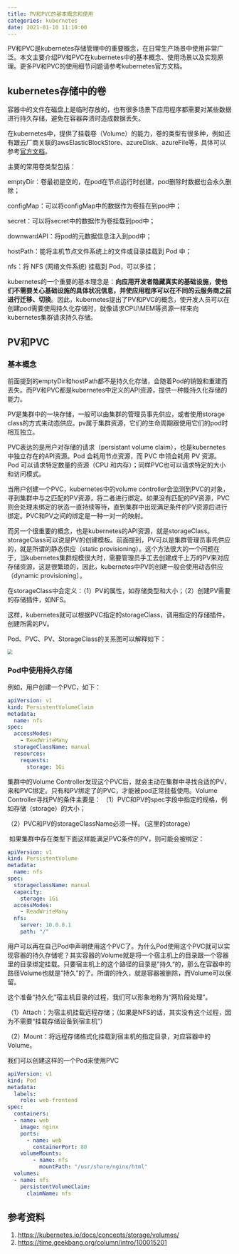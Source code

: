 ```yaml
---
title: PV和PVC的基本概念和使用
categories: kubernetes
date: 2021-01-10 11:10:00
---
```


PV和PVC是kubernetes存储管理中的重要概念，在日常生产场景中使用非常广泛。本文主要介绍PV和PVC在kubernetes中的基本概念、使用场景以及实现原理。更多PV和PVC的使用细节问题请参考kubernetes官方文档。

<!--more-->

## kubernetes存储中的卷

容器中的文件在磁盘上是临时存放的，也有很多场景下应用程序都需要对某些数据进行持久存储，避免在容器奔溃时造成数据丢失。

在kubernetes中，提供了挂载卷（Volume）的能力，卷的类型有很多种，例如还有跟云厂商关联的awsElasticBlockStore、azureDisk、azureFile等，具体可以参考[官方文档](https://kubernetes.io/docs/concepts/storage/volumes/)。

主要的常用卷类型包括：

emptyDir：卷最初是空的，在pod在节点运行时创建，pod删除时数据也会永久删除；

configMap：可以将configMap中的数据作为卷挂在到pod中；

secret：可以将secret中的数据作为卷挂载到pod中；

downwardAPI：将pod的元数据信息注入到pod中；

hostPath：能将主机节点文件系统上的文件或目录挂载到 Pod 中；

nfs：将 NFS (网络文件系统) 挂载到 Pod，可以多挂；

kubernetes的一个重要的基本理念是：**向应用开发者隐藏真实的基础设施，使他们不需要关心基础设施的具体状况信息，并使应用程序可以在不同的云服务商之前进行迁移、切换**。因此，kubernetes提出了PV和PVC的概念，使开发人员可以在创建pod需要使用持久化存储时，就像请求CPU\MEM等资源一样来向kubernetes集群请求持久存储。



## PV和PVC

### 基本概念

前面提到的emptyDir和hostPath都不是持久化存储，会随着Pod的销毁和重建而丢失。而PV和PVC都是kubernetes中定义的API资源，提供一种能持久化存储的能力。

PV是集群中的一块存储，一般可以由集群的管理员事先供应，或者使用storage class的方式来动态供应。pv属于集群资源，它们的生命周期跟使用它们的pod时相互独立。

PVC表达的是用户对存储的请求（persistant volume claim），也是kubernetes中独立存在的API资源。Pod 会耗用节点资源，而 PVC 申领会耗用 PV 资源。Pod 可以请求特定数量的资源（CPU 和内存）；同样PVC也可以请求特定的大小和访问模式。

当用户创建一个PVC，kubernetes中的volume controller会监测到PVC的对象，寻到集群中与之匹配的PV资源，将二者进行绑定。如果没有匹配的PV资源，PVC则会处理未绑定的状态一直持续等待，直到集群中出现满足条件的PV资源后进行绑定。PVC和PV之间的绑定是一种一对一的映射。

而另一个很重要的概念，也是kubernetes的API资源，就是storageClass。storageClass可以说是PV的创建模板。前面提到，PV可以是集群管理员事先供应的，就是所谓的静态供应（static provisioning）。这个方法很大的一个问题在于，当kubernetes集群规模很大时，需要管理员手工去创建成千上万的PV来对应存储资源，这是很繁琐的，因此，kubernetes中PV的创建一般会使用动态供应（dynamic provisioning）。

在storageClass中会定义：（1）PV的属性，如存储类型和大小；（2）创建PV需要的存储插件，如NFS。

这样，kubernetes就可以根据PVC指定的storageClass，调用指定的存储插件，创建所需的PV。

Pod、PVC、PV、StorageClass的关系图可以解释如下：

<img src="https://weiblog-1252613377.cos.ap-chengdu.myqcloud.com/20210511215559.png" style="zoom:67%;" />



### Pod中使用持久存储

例如，用户创建一个PVC，如下：

```yaml
apiVersion: v1
kind: PersistentVolumeClaim
metadata:
  name: nfs
spec:
  accessModes:
    - ReadWriteMany
  storageClassName: manual
  resources:
    requests:
      storage: 1Gi
```

集群中的Volume Controller发现这个PVC后，就会主动在集群中寻找合适的PV，来和PVC绑定。只有和PV绑定了的PVC，才能被pod正常挂载使用。Volume Controller寻找PV的条件主要是：
（1）PVC和PV的spec字段中指定的规格，例如存储（storage）的大小；

（2）PVC和PV的storageClassName必须一样。（这里的storage）

 如果集群中存在类型下面这样能满足PVC条件的PV，则可能会被绑定：

```yaml
apiVersion: v1
kind: PersistentVolume
metadata:
  name: nfs
spec:
  storageclassName: manual
  capacity:
    storage: 1Gi
  accessModes:
    - ReadWriteMany
  nfs:
    server: 10.0.0.1
    path: "/"
```

用户可以再在自己Pod中声明使用这个PVC了。为什么Pod使用这个PVC就可以实现容器的持久存储呢？其实容器的Volume就是将一个宿主机上的目录跟一个容器里的目录绑定挂载。只要宿主机上的这个路径的目录是”持久“的，那么在容器中的路径Volume也就是”持久”的了。所谓的持久，就是容器被删除，而Volume可以保留。

这个准备“持久化”宿主机目录的过程，我们可以形象地称为“两阶段处理”。

（1）Attach：为宿主机挂载远程存储；（如果是NFS的话，其实没有这个过程，因为不需要“挂载存储设备到宿主机”）

（2）Mount：将远程存储格式化挂载到宿主机的指定目录，对应容器中的Volume。

我们可以创建这样的一个Pod来使用PVC

```yaml
apiVersion: v1
kind: Pod
metadata:
  labels:
    role: web-frontend
spec:
  containers:
  - name: web
    image: nginx
    ports:
      - name: web
        containerPort: 80
    volumeMounts:
        - name: nfs
          mountPath: "/usr/share/nginx/html"
  volumes:
  - name: nfs
    persistentVolumeClaim:
      claimName: nfs
```



## 参考资料

1. https://kubernetes.io/docs/concepts/storage/volumes/
2. https://time.geekbang.org/column/intro/100015201